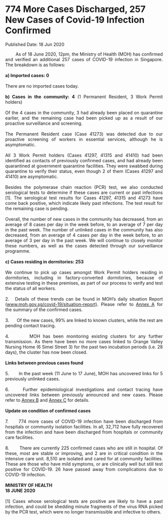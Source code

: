 <html>
    <meta http-equiv="Content-Type" content="text/html; charset=utf-8"/>
    <meta charset="utf-8"/>
    <title>774 More Cases Discharged, 257 New Cases of Covid-19 Infection Confirmed </title>
    <body><h1>774 More Cases Discharged, 257 New Cases of Covid-19 Infection Confirmed </h1>
    <p>Published Date: 18 Jun 2020</p> <p style="text-align: justify;">&nbsp; &nbsp; &nbsp; &nbsp; As of 18 June 2020, 12pm, the Ministry of Health (MOH) has confirmed and verified an additional 257 cases of COVID-19 infection in Singapore. The breakdown is as follows:&nbsp;<br><br><strong>a) Imported cases: 0<br></strong><br>There are no imported cases today.&nbsp;&nbsp;<br><br><strong>b) Cases in the community: 4</strong> (1 Permanent Resident, 3 Work Permit holders)<br><br>Of the 4 cases in the community, 3 had already been placed on quarantine earlier, and the remaining case had been picked up as a result of our proactive surveillance and screening.<br><br>The Permanent Resident case (Case 41273) was detected due to our proactive screening of workers in essential services, although he is asymptomatic.&nbsp;<br><br>All 3 Work Permit holders (Cases 41297, 41315 and 41410) had been identified as contacts of previously confirmed cases, and had already been quarantined at government quarantine facilities. They were swabbed during quarantine to verify their status, even though 2 of them (Cases 41297 and 41410) are asymptomatic.&nbsp;<br><br>Besides the polymerase chain reaction (PCR) test, we also conducted serological tests to determine if these cases are current or past infections [1]. The serological test results for Cases 41297, 41315 and 41273 have come back positive, which indicate likely past infections. The test result for the remaining case is pending.&nbsp;<br><br>Overall, the number of new cases in the community has decreased, from an average of 8 cases per day in the week before, to an average of 7 per day in the past week. The number of unlinked cases in the community has also decreased, from an average of 4 cases per day in the week before, to an average of 3 per day in the past week. We will continue to closely monitor these numbers, as well as the cases detected through our surveillance programme.<br><br><strong>c) Cases residing in dormitories: 253<br></strong><br>We continue to pick up cases amongst Work Permit holders residing in dormitories, including in factory-converted dormitories, because of extensive testing in these premises, as part of our process to verify and test the status of all workers.&nbsp;<br><br>2.&nbsp; &nbsp;Details of these trends can be found in MOH’s daily situation Report (<a href="http://www.moh.gov.sg/covid-19/situation-report)" title="" class="" target="">www.moh.gov.sg/covid-19/situation-report)</a>. Please refer to <a href="/docs/librariesprovider5/default-document-library/annex-a9aa02538d5c34b5b8ca31d345ea043c5.pdf?sfvrsn=3b1f317c_0" title="Annex A">Annex A</a>&nbsp;for the summary of the confirmed cases.&nbsp;<br><br>3.&nbsp; &nbsp; &nbsp; Of the new cases, 99% are linked to known clusters, while the rest are pending contact tracing.&nbsp;<br><br>4.&nbsp; &nbsp; &nbsp; &nbsp;MOH has been monitoring existing clusters for any further transmission. As there have been no more cases linked to Orange Valley Nursing Home (6 Simei Street 3) for the past two incubation periods (i.e. 28 days), the cluster has now been closed.<br><br><strong>Links between previous cases found<br></strong><br>5.&nbsp; &nbsp; &nbsp; &nbsp;In the past week (11 June to 17 June), MOH has uncovered links for 5 previously unlinked cases.&nbsp;<br><br>6.&nbsp; &nbsp; &nbsp;Further epidemiological investigations and contact tracing have uncovered links between previously announced and new cases. Please refer to <a href="/docs/librariesprovider5/default-document-library/annex-bb6f495ad9ae54789b05ff3757cb4d87e.pdf?sfvrsn=f3e8d8db_0" title="Annex B">Annex B</a>&nbsp;and <a href="/docs/librariesprovider5/default-document-library/annex-cee7d5a36c9e14f7e869673a808362142.pdf?sfvrsn=940ed55d_0" title="Annex C">Annex C</a>&nbsp;for details.<br><br><strong>Update on condition of confirmed cases<br></strong><br>7.&nbsp; &nbsp; &nbsp;774 more cases of COVID-19 infection have been discharged from hospitals or community isolation facilities. In all, 32,712 have fully recovered from the infection and have been discharged from hospitals or community care facilities.&nbsp;<br><br>8.&nbsp; &nbsp; &nbsp; &nbsp;There are currently 225 confirmed cases who are still in hospital. Of these, most are stable or improving, and 2 are in critical condition in the intensive care unit. 8,510 are isolated and cared for at community facilities. These are those who have mild symptoms, or are clinically well but still test positive for COVID-19. 26 have passed away from complications due to COVID-19 infection.&nbsp;<br><br><strong>MINISTRY OF HEALTH<br>18 JUNE 2020<br><br></strong>[1] Cases whose serological tests are positive are likely to have a past infection, and could be shedding minute fragments of the virus RNA picked by the PCR test, which were no longer transmissible and infective to others.</p></body>
</html>